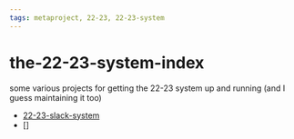 ```yaml
---
tags: metaproject, 22-23, 22-23-system
---
```


# the-22-23-system-index

some various projects for getting the 22-23 system up and running (and I guess maintaining it too)

- [22-23-slack-system](/VKKZiEUaTPmlrjhf6XM9hA)
- []